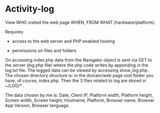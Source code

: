 # Activity-log



View WHO visited the web page  WHEN, FROM WHAT (hardware/platform).



Requires:

- access to the web server and PHP enabled hosting

- permissions on files and folders



On accessing index.php data from the Navigator object is sent via GET to the server (log.php file) where the php code writes by appending in the log.txt file. The logged data can be viewed by accessing show_log.php . The chosen directory structure is: in the domain/web page root folder you have, of course, index.php. Then the 3 files related to log are stored in ~/LOG/* .
	

The data chosen by me is: Date, Client IP,  Platform width, Platform height, Screen width, Screen height, Hostname, Platform, Browser name, Browser App Version, Browser language.
